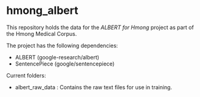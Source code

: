 # hmong_albert

This repository holds the data for the _ALBERT for Hmong_ project as part of the Hmong Medical Corpus.

The project has the following dependencies:
* ALBERT (google-research/albert)
* SentencePiece (google/sentencepiece)

Current folders:
* albert_raw_data : Contains the raw text files for use in training.
